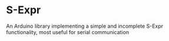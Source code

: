 # S-Expr
An Arduino library implementing a simple and incomplete S-Expr functionality, most useful for serial communication
